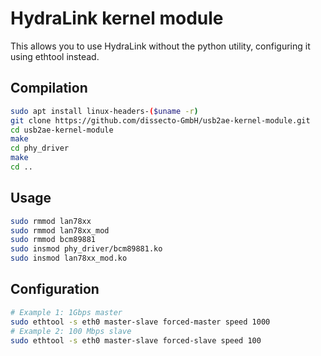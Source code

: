 # HydraLink kernel module

This allows you to use HydraLink without the python utility, configuring it using ethtool instead.

## Compilation
```bash
sudo apt install linux-headers-($uname -r)
git clone https://github.com/dissecto-GmbH/usb2ae-kernel-module.git
cd usb2ae-kernel-module
make
cd phy_driver
make
cd ..
```

## Usage

```bash
sudo rmmod lan78xx
sudo rmmod lan78xx_mod
sudo rmmod bcm89881
sudo insmod phy_driver/bcm89881.ko
sudo insmod lan78xx_mod.ko
```


## Configuration

```bash
# Example 1: 1Gbps master
sudo ethtool -s eth0 master-slave forced-master speed 1000
# Example 2: 100 Mbps slave
sudo ethtool -s eth0 master-slave forced-slave speed 100
```
